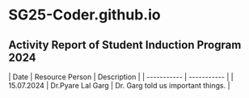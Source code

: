 # SG25-Coder.github.io
## Activity Report of Student Induction Program 2024

| Date | Resource Person |  Description |
| ----------- | ----------- |
| 15.07.2024 | Dr.Pyare Lal Garg | Dr. Garg told us important things. |
